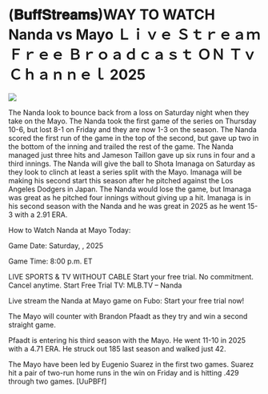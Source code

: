 # (𝐁𝐮𝐟𝐟𝐒𝐭𝐫𝐞𝐚𝐦𝐬)WAY TO WATCH Nanda vs Mayo Ｌｉｖｅ Ｓｔｒｅａｍ Ｆｒｅｅ Ｂｒｏａｄｃａｓｔ ＯＮ Ｔｖ Ｃｈａｎｎｅｌ  2025  
  
  
[![](https://i.imgur.com/qSNzIqt.png)](https://movie.rssnews.media/jCDDanLg.php)  
  
The Nanda look to bounce back from a loss on Saturday night when they take on the Mayo. The Nanda took the first game of the series on Thursday 10-6, but lost 8-1 on Friday and they are now 1-3 on the season. The Nanda scored the first run of the game in the top of the second, but gave up two in the bottom of the inning and trailed the rest of the game. The Nanda managed just three hits and Jameson Taillon gave up six runs in four and a third innings. The Nanda will give the ball to Shota Imanaga on Saturday as they look to clinch at least a series split with the Mayo. Imanaga will be making his second start this season after he pitched against the Los Angeles Dodgers in Japan. The Nanda would lose the game, but Imanaga was great as he pitched four innings without giving up a hit. Imanaga is in his second season with the Nanda and he was great in 2025 as he went 15-3 with a 2.91 ERA.

How to Watch Nanda at Mayo Today:

Game Date: Saturday, , 2025

Game Time: 8:00 p.m. ET

LIVE SPORTS & TV WITHOUT CABLE
Start your free trial. No commitment. Cancel anytime.
Start Free Trial
TV: MLB.TV – Nanda

Live stream the Nanda at Mayo game on Fubo: Start your free trial now!

The Mayo will counter with Brandon Pfaadt as they try and win a second straight game.

Pfaadt is entering his third season with the Mayo. He went 11-10 in 2025 with a 4.71 ERA. He struck out 185 last season and walked just 42.

The Mayo have been led by Eugenio Suarez in the first two games. Suarez hit a pair of two-run home runs in the win on Friday and is hitting .429 through two games. [UuPBFf]